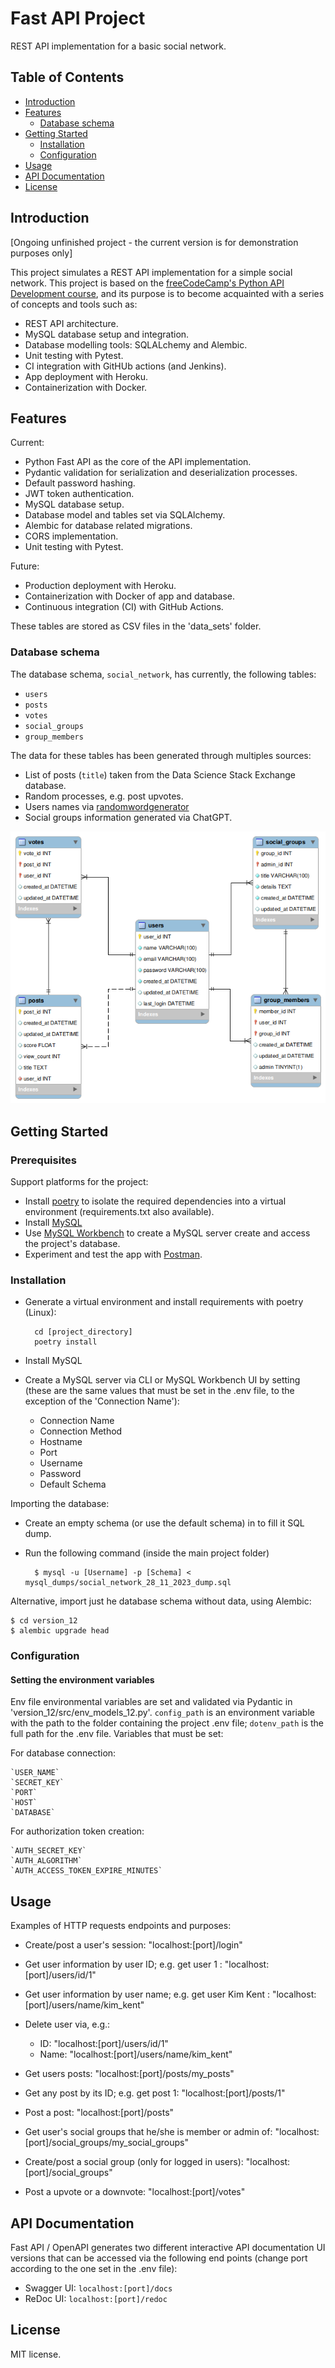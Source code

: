 # Fast API Project

REST API implementation for a basic social network.

## Table of Contents

- [Introduction](#introduction)
- [Features](#features)
  - [Database schema](#database-schema)
- [Getting Started](#getting-started)
  - [Installation](#installation)
  - [Configuration](#configuration)
- [Usage](#usage)
- [API Documentation](#api-documentation)
- [License](#license)


## Introduction

[Ongoing unfinished project - the current version is for demonstration purposes only]

This project simulates a REST API implementation for a simple social network. This project is based on the [freeCodeCamp's Python API Development course](https://www.freecodecamp.org/news/creating-apis-with-python-free-19-hour-course/), and its purpose is to become acquainted with a series of concepts and tools such as:

- REST API architecture.
- MySQL database setup and integration.
- Database modelling tools: SQLALchemy and Alembic.
- Unit testing with Pytest.
- CI integration with GitHUb actions (and Jenkins).
- App deployment with Heroku.
- Containerization with Docker.



## Features

Current:

- Python Fast API as the core of the API implementation.
- Pydantic validation for serialization and deserialization processes.  
- Default password hashing.
- JWT token authentication.
- MySQL database setup.
- Database model and tables set via SQLAlchemy.
- Alembic for database related migrations.
- CORS implementation.
- Unit testing with Pytest.

Future:

- Production deployment with Heroku.
- Containerization with Docker of app and database.
- Continuous integration (CI) with GitHub Actions.


These tables are stored as CSV files in the 'data_sets' folder.

### Database schema

The database schema, `social_network`, has currently, the following tables:

- `users`
- `posts`
- `votes`
- `social_groups`
- `group_members`

The data for these tables has been generated through multiples sources: 
- List of posts (`title`) taken from the Data Science Stack Exchange database.
- Random processes, e.g. post upvotes.
- Users names via [randomwordgenerator](https://randomwordgenerator.com/name.php)
- Social groups information generated via ChatGPT.

![erd_social_network](/img/social_network_erd.png)

## Getting Started


### Prerequisites

Support platforms for the project:

- Install [poetry](https://python-poetry.org/) to isolate the required dependencies into a virtual environment (requirements.txt also available).
- Install [MySQL](https://dev.mysql.com/downloads/mysql/)
- Use [MySQL Workbench](https://dev.mysql.com/downloads/workbench/) to create a MySQL server create and access the project's database. 
- Experiment and test the app with [Postman](https://www.postman.com/downloads/).

### Installation

- Generate a virtual environment and install requirements with poetry (Linux):
    
        cd [project_directory]
        poetry install

- Install MySQL

- Create a MySQL server via CLI or MySQL Workbench UI by setting (these are the same values that must be set in the .env file, to the exception of the 'Connection Name'):
    - Connection Name
    - Connection Method
    - Hostname
    - Port
    - Username
    - Password
    - Default Schema

Importing the database:
- Create an empty schema (or use the default schema) in to fill it SQL dump.

- Run the following command (inside the main project folder)
    
        $ mysql -u [Username] -p [Schema] < mysql_dumps/social_network_28_11_2023_dump.sql

Alternative, import just he database schema without data, using Alembic:

    $ cd version_12
    $ alembic upgrade head

### Configuration

#### Setting the environment variables

Env file environmental variables are set and validated via Pydantic in 'version_12/src/env_models_12.py'. `config_path` is an environment variable with the path to the folder containing the project .env file; `dotenv_path` is the full path for the .env file. Variables that must be set:

For database connection:

    `USER_NAME`
    `SECRET_KEY`
    `PORT`
    `HOST`
    `DATABASE`


For authorization token creation:

    `AUTH_SECRET_KEY`
    `AUTH_ALGORITHM`
    `AUTH_ACCESS_TOKEN_EXPIRE_MINUTES`

## Usage

Examples of HTTP requests endpoints and purposes:

- Create/post a user's session: "localhost:[port]/login"

- Get user information by user ID; e.g. get user 1 : "localhost:[port]/users/id/1"
- Get user information by user name; e.g. get user Kim Kent : "localhost:[port]/users/name/kim_kent"
- Delete user via, e.g.:
    - ID: "localhost:[port]/users/id/1"
    - Name:  "localhost:[port]/users/name/kim_kent"

- Get users posts: "localhost:[port]/posts/my_posts"
- Get any post by its ID; e.g. get post 1: "localhost:[port]/posts/1"
- Post a post: "localhost:[port]/posts"


- Get user's social groups that he/she is member or admin of:  "localhost:[port]/social_groups/my_social_groups"
- Create/post a social group (only for logged in users): "localhost:[port]/social_groups"

- Post a upvote or a downvote: "localhost:[port]/votes"

## API Documentation

Fast API / OpenAPI generates two different interactive API documentation UI versions that can be accessed via the following end points (change port according to the one set in the .env file): 

- Swagger UI: `localhost:[port]/docs`
- ReDoc UI: `localhost:[port]/redoc`

## License

MIT license.


